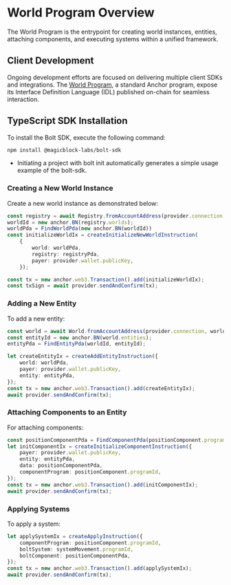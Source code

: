 # World Program Overview

The World Program is the entrypoint for creating world instances, entities, attaching components, and executing systems within a unified framework.

## Client Development

Ongoing development efforts are focused on delivering multiple client SDKs and integrations. The [World Program](https://explorer.solana.com/address/WorLD15A7CrDwLcLy4fRqtaTb9fbd8o8iqiEMUDse2n/anchor-program?cluster=devnet), a standard Anchor program, expose its Interface Definition Language (IDL) published on-chain for seamless interaction.

## TypeScript SDK Installation

To install the Bolt SDK, execute the following command:

```bash
npm install @magicblock-labs/bolt-sdk
```

- Initiating a project with bolt init automatically generates a simple usage example of the bolt-sdk.

### Creating a New World Instance

Create a new world instance as demonstrated below:

```ts
const registry = await Registry.fromAccountAddress(provider.connection, registryPda);
worldId = new anchor.BN(registry.worlds);
worldPda = FindWorldPda(new anchor.BN(worldId))
const initializeWorldIx = createInitializeNewWorldInstruction(
    {
        world: worldPda,
        registry: registryPda,
        payer: provider.wallet.publicKey,
    });

const tx = new anchor.web3.Transaction().add(initializeWorldIx);
const txSign = await provider.sendAndConfirm(tx);
```
### Adding a New Entity

To add a new entity:

```ts
const world = await World.fromAccountAddress(provider.connection, worldPda);
const entityId = new anchor.BN(world.entities);
entityPda = FindEntityPda(worldId, entityId);

let createEntityIx = createAddEntityInstruction({
    world: worldPda,
    payer: provider.wallet.publicKey,
    entity: entityPda,
});
const tx = new anchor.web3.Transaction().add(createEntityIx);
await provider.sendAndConfirm(tx);
```

### Attaching Components to an Entity
For attaching components:

```ts
const positionComponentPda = FindComponentPda(positionComponent.programId, entityPda, "");
let initComponentIx = createInitializeComponentInstruction({
    payer: provider.wallet.publicKey,
    entity: entityPda,
    data: positionComponentPda,
    componentProgram: positionComponent.programId,
});
const tx = new anchor.web3.Transaction().add(initComponentIx);
await provider.sendAndConfirm(tx);
```

### Applying Systems

To apply a system:

```ts
let applySystemIx = createApplyInstruction({
    componentProgram: positionComponent.programId,
    boltSystem: systemMovement.programId,
    boltComponent: positionComponentPda,
});
const tx = new anchor.web3.Transaction().add(applySystemIx);
await provider.sendAndConfirm(tx);
```